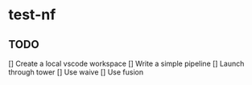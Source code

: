 # test-nf

## TODO
[] Create a local vscode workspace
[] Write a simple pipeline
[] Launch through tower
[] Use waive
[] Use fusion
